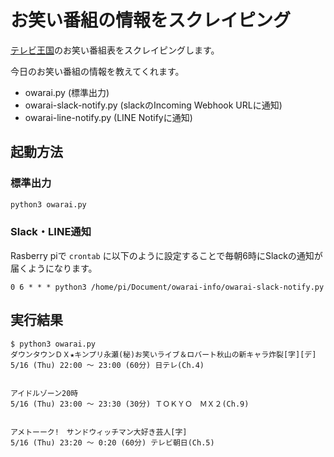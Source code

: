 # お笑い番組の情報をスクレイピング
[テレビ王国](https://tv.so-net.ne.jp)のお笑い番組表をスクレイピングします。

今日のお笑い番組の情報を教えてくれます。

* owarai.py (標準出力)
* owarai-slack-notify.py (slackのIncoming Webhook URLに通知)
* owarai-line-notify.py (LINE Notifyに通知)

## 起動方法
### 標準出力
```bash
python3 owarai.py
```

### Slack・LINE通知
Rasberry piで `crontab` に以下のように設定することで毎朝6時にSlackの通知が届くようになります。

```
0 6 * * * python3 /home/pi/Document/owarai-info/owarai-slack-notify.py
```

## 実行結果
```
$ python3 owarai.py
ダウンタウンＤＸ★キンプリ永瀬(秘)お笑いライブ＆ロバート秋山の新キャラ炸裂[字][デ]
5/16 (Thu) 22:00 ～ 23:00 (60分) 日テレ(Ch.4)  


アイドルゾーン20時
5/16 (Thu) 23:00 ～ 23:30 (30分) ＴＯＫＹＯ　ＭＸ２(Ch.9)  


アメトーーク!　サンドウィッチマン大好き芸人[字]
5/16 (Thu) 23:20 ～ 0:20 (60分) テレビ朝日(Ch.5)  

```
